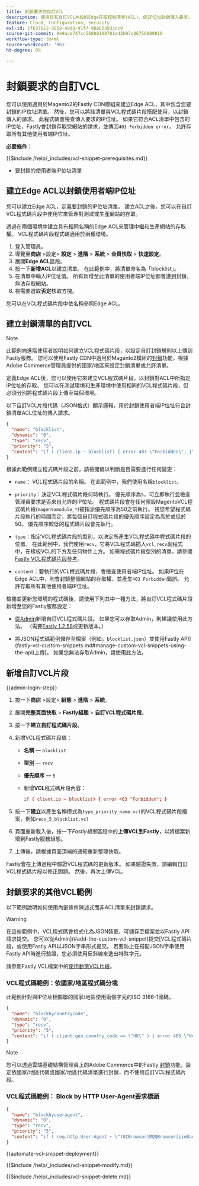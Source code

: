 ```yaml
---
title: 封鎖要求的自訂VCL
description: 使用具有自訂VCL片段的Edge存取控制清單(ACL)，依IP位址封鎖傳入要求。
feature: Cloud, Configuration, Security
exl-id: 1f637612-3858-49d0-91f7-9b8823933cc9
source-git-commit: 0e9ace747cc56808108781e42b97c86756089818
workflow-type: tm+mt
source-wordcount: '961'
ht-degree: 0%

---
```


# 封鎖要求的自訂VCL

您可以使用適用於Magento2的Fastly CDN模組來建立Edge ACL，其中包含您要封鎖的IP位址清單。 然後，您可以將該清單與VCL程式碼片段搭配使用，以封鎖傳入的請求。 此程式碼會檢查傳入要求的IP位址。 如果它符合ACL清單中包含的IP位址，Fastly會封鎖存取您網站的請求，並傳回`403 Forbidden error`。 允許存取所有其他使用者端IP位址。

**必要條件：**

{{$include /help/_includes/vcl-snippet-prerequisites.md}}

- 要封鎖的使用者端IP位址清單

## 建立Edge ACL以封鎖使用者端IP位址

您可以建立Edge ACL，定義要封鎖的IP位址清單。 建立ACL之後，您可以在自訂VCL程式碼片段中使用它來管理對測試或生產網站的存取。

透過在兩個環境中建立具有相同名稱的Edge ACL來管理中繼和生產網站的存取權。 VCL程式碼片段程式碼適用於兩種環境。

1. 登入管理員。
1. 導覽至&#x200B;**商店** >設定> **設定** > **進階** > **系統** > **全頁快取** > **快速設定**。
1. 展開&#x200B;**Edge ACL**&#x200B;區段。
1. 按一下&#x200B;**新增ACL**&#x200B;以建立清單。 在此範例中，將清單命名為「blocklist」。
1. 在清單中輸入IP位址值。 所有新增至此清單的使用者端IP位址都會遭到封鎖，無法存取網站。
1. 視需要選取&#x200B;**否定**&#x200B;核取方塊。

您可以在VCL程式碼片段中依名稱參照Edge ACL。

## 建立封鎖清單的自訂VCL

>[!NOTE]
>
>此範例向進階使用者說明如何建立VCL程式碼片段，以設定自訂封鎖規則以上傳到Fastly服務。 您可以使用Fastly CDN中適用於Magento2模組的[封鎖](https://github.com/fastly/fastly-magento2/blob/master/Documentation/Guides/BLOCKING.md)功能，根據Adobe Commerce管理員提供的國家/地區來設定封鎖清單或允許清單。

定義Edge ACL後，您可以使用它來建立VCL程式碼片段，以封鎖對ACL中所指定IP位址的存取。 您可以在測試環境和生產環境中使用相同的VCL程式碼片段，但必須分別將程式碼片段上傳至每個環境。

以下自訂VCL片段代碼（JSON格式）顯示邏輯，用於封鎖使用者端IP位址符合封鎖清單ACL位址的傳入請求。

```json
{
  "name": "blocklist",
  "dynamic": "0",
  "type": "recv",
  "priority": "5",
  "content": "if ( client.ip ~ blocklist) { error 403 \"Forbidden\"; }"
}
```

根據此範例建立程式碼片段之前，請檢閱值以判斷是否需要進行任何變更：

- `name`： VCL程式碼片段的名稱。 在此範例中，我們使用名稱`blocklist`。

- `priority`：決定VCL程式碼片段何時執行。 優先順序為`5`，可立即執行並檢查管理員要求是否來自允許的IP位址。 程式碼片段會在任何預設MagentoVCL程式碼片段(`magentomodule_*`)被指派優先順序為50之前執行。 視您希望程式碼片段執行的時間而定，將每個自訂程式碼片段的優先順序設定為高於或低於50。 優先順序較低的程式碼片段會先執行。

- `type`：指定VCL程式碼片段的型別，以決定所產生VCL程式碼中程式碼片段的位置。 在此範例中，我們使用`recv`，它將VCL程式碼插入`vcl_recv`副程式中，在樣板VCL的下方及任何物件上方。 如需程式碼片段型別的清單，請參閱[Fastly VCL程式碼片段參考](https://docs.fastly.com/api/config#api-section-snippet)。

- `content`：要執行的VCL程式碼片段，會檢查使用者端IP位址。 如果IP位在Edge ACL中，則會封鎖整個網站的存取權，並產生`403 Forbidden`錯誤。 允許存取所有其他使用者端IP位址。

檢閱並更新您環境的程式碼後，請使用下列其中一種方法，將自訂VCL程式碼片段新增至您的Fastly服務設定：

- [從Admin](#add-the-custom-vcl-snippet)新增自訂VCL程式碼片段。 如果您可以存取Admin，則建議使用此方法。 （需要[Fastly 1.2.58](fastly-configuration.md#upgrade-fastly-module)或更新版本。）

- 將JSON程式碼範例儲存至檔案（例如，`blocklist.json`）並使用Fastly API](fastly-vcl-custom-snippets.md#manage-custom-vcl-snippets-using-the-api)上傳[。 如果您無法存取Admin，請使用此方法。

## 新增自訂VCL片段

{{admin-login-step}}

1. 按一下&#x200B;**商店** >設定> **組態** > **進階** > **系統**。

1. 展開&#x200B;**完整頁面快取** > **Fastly組態** > **自訂VCL程式碼片段**。

1. 按一下&#x200B;**建立自訂程式碼片段**。

1. 新增VCL程式碼片段值：

   - **名稱** — `blocklist`

   - **型別** — `recv`

   - **優先順序** — `5`

   - 新增&#x200B;**VCL**&#x200B;程式碼片段內容：

     ```conf
     if ( client.ip ~ blocklist) { error 403 "Forbidden"; }
     ```

1. 按一下&#x200B;**建立**&#x200B;以產生名稱模式為`type_priority_name.vcl`的VCL程式碼片段檔案，例如`recv_5_blocklist.vcl`

1. 頁面重新載入後，按一下&#x200B;*Fastly組態*&#x200B;區段中的&#x200B;**上傳VCL到Fastly**，以將檔案新增到Fastly服務組態。

1. 上傳後，請根據頁面頂端的通知重新整理快取。

Fastly會在上傳過程中驗證VCL程式碼的更新版本。 如果驗證失敗，請編輯自訂VCL程式碼片段以修正問題。 然後，再次上傳VCL。

## 封鎖要求的其他VCL範例

以下範例說明如何使用內嵌條件陳述式而非ACL清單來封鎖請求。

>[!WARNING]
>
>在這些範例中，VCL程式碼會格式化為JSON裝載，可儲存至檔案並以Fastly API請求提交。 您可以從Admin](#add-the-custom-vcl-snippet)提交[VCL程式碼片段，或使用Fastly API以JSON字串形式提交。 若要防止在搭配JSON字串使用Fastly API時進行驗證，您必須使用反斜線來逸出特殊字元。

請參閱Fastly VCL檔案中的[使用動態VCL片段](https://docs.fastly.com/vcl/vcl-snippets/)。

### VCL程式碼範例：依國家/地區程式碼分塊

此範例針對與IP位址相關聯的國家/地區使用兩個字元的ISO 3166-1國碼。

```json
{
  "name": "blockbycountrycode",
  "dynamic": "0",
  "type": "recv",
  "priority": "5",
  "content": "if ( client.geo.country_code == \"HK\" ) { error 405 \"Not allowed\";}"
}
```

>[!NOTE]
>
>您可以透過雲端基礎結構管理員上的Adobe Commerce中的Fastly [封鎖](https://github.com/fastly/fastly-magento2/blob/master/Documentation/Guides/BLOCKING.md)功能，設定依國家/地區代碼或國家/地區代碼清單進行封鎖，而不使用自訂VCL程式碼片段。

### VCL程式碼範例： Block by HTTP User-Agent要求標頭

```json
{
  "name": "blockbyuseragent",
  "dynamic": "0",
  "type": "recv",
  "priority": "5",
  "content": "if ( req.http.User-Agent ~ \"(UCBrowser|MQQBrowser|LieBaoFast|Mb2345Browser)\" ) {error 405 \"Not allowed\";}"
}
```

{{automate-vcl-snippet-deployment}}

{{$include /help/_includes/vcl-snippet-modify.md}}

{{$include /help/_includes/vcl-snippet-delete.md}}
